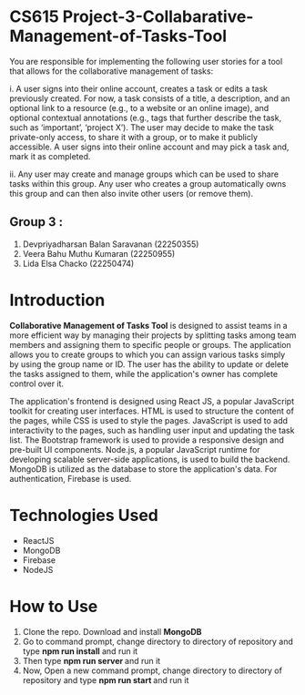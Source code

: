 # CS615 Project-3-Collabarative-Management-of-Tasks-Tool

You are responsible for implementing the following user stories for a tool that allows for the collaborative
management of tasks:

i. A user signs into their online account, creates a task or edits a task previously created. For now, a
task consists of a title, a description, and an optional link to a resource (e.g., to a website or an
online image), and optional contextual annotations (e.g., tags that further describe the task, such as
‘important’, ‘project X’). The user may decide to make the task private-only access, to share it with
a group, or to make it publicly accessible. A user signs into their online account and may pick a task
and, mark it as completed.

ii. Any user may create and manage groups which can be used to share tasks within this group. Any
user who creates a group automatically owns this group and can then also invite other users (or
remove them). 

<h2>Group 3 :</h2>
<ol>
<li>Devpriyadharsan Balan Saravanan (22250355)</li>
<li>Veera Bahu Muthu Kumaran (22250955)</li>
<li>Lida Elsa Chacko (22250474)</li>
</ol>

# Introduction 
**Collaborative Management of Tasks Tool** is designed to assist teams in a more efficient way by managing their projects by splitting tasks among team members and assigning them to specific people or groups. The application allows you to create groups to which you can assign various tasks simply by using the group name or ID. The user has the ability to update or delete the tasks assigned to them, while the application's owner has complete control over it.
	
The application's frontend is designed using React JS, a popular JavaScript toolkit for creating user interfaces. HTML is used to structure the content of the pages, while CSS is used to style the pages. JavaScript is used to add interactivity to the pages, such as handling user input and updating the task list. The Bootstrap framework is used to provide a responsive design and pre-built UI components. Node.js, a popular JavaScript runtime for developing scalable server-side applications, is used to build the backend. MongoDB is utilized as the database to store the application's data. For authentication, Firebase is used.


# Technologies Used

<ul>
<li>ReactJS</li>
<li>MongoDB</li>
<li>Firebase</li>
<li>NodeJS</li>
</ul>


# How to Use
<ol>
<li>Clone the repo. Download and install <b>MongoDB</b></li>
<li>Go to command prompt, change directory to directory of repository and type <b>npm run install</b> and run it</li>
<li>Then type <b> npm run server </b>and run it</li>
<li>Now, Open a new command prompt, change directory to directory of repository and type <b> npm run start </b>and run it </li>
</ol>
